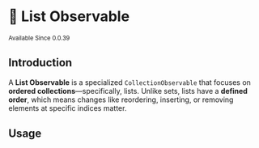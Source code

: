 # 🔗 List Observable

<sup>
Available Since 0.0.39
</sup>

## Introduction
A **List Observable** is a specialized `CollectionObservable` that focuses on **ordered collections**—specifically,
lists. Unlike sets, lists have a **defined order**, which means changes like reordering, inserting, or removing elements at specific indices matter.

## Usage
<code-block lang="java" src="common/CodeSnippets.java" include-symbol="simpleList"/>

<code-block lang="java" src="common/CodeSnippets.java" include-symbol="listOrderAndMapped"/>

```
